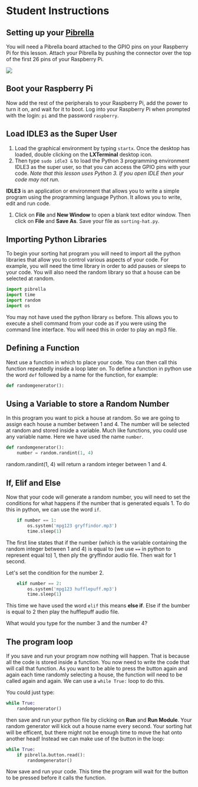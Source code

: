 # Student Instructions

## Setting up your [Pibrella](http://pibrella.com/#setup)

You will need a Pibrella board attached to the GPIO pins on your Raspberry Pi for this lesson. Attach your Pibrella by pushing the connector over the top of the first 26 pins of your Raspberry Pi.

![](http://pibrella.com/assets/assemble-3.jpg)


## Boot your Raspberry Pi

Now add the rest of the peripherals to your Raspberry Pi, add the power to turn it on, and wait for it to boot. Log into your Raspberry Pi when prompted with the login: `pi` and the password `raspberry`.

## Load IDLE3 as the Super User

1. Load the graphical environment by typing `startx`. Once the desktop has loaded, double clicking on the **LXTerminal** desktop icon. 
1. Then type `sudo idle3 &` to load the Python 3 programming environment IDLE3 as the super user, so that you can access the GPIO pins with your code.
  *Note that this lesson uses Python 3. If you open IDLE then your code may not run.*
  
  **IDLE3** is an application or environment that allows you to write a simple program using the programming language Python. It   allows you to write, edit and run code. 

1. Click on **File** and **New Window** to open a blank text editor window. Then click on **File** and **Save As**. Save your file as `sorting-hat.py`.

## Importing Python Libraries

To begin your sorting hat program you will need to import all the python libraries that allow you to control various aspects of your code. For example, you will need the time library in order to add pauses or sleeps to your code. You will also need the random library so that a house can be selected at random.

 ```python
 import pibrella
 import time
 import random
 import os
 ```
 
 You may not have used the python library `os` before. This allows you to execute a shell command from your code as if you were using the command line interface. You will need this in order to play an mp3 file.
 
## Defining a Function

Next use a function in which to place your code. You can then call this function repeatedly inside a loop later on. To define a function in python use the word `def` followed by a name for the function, for example:

```python
def randomgenerator():
```

## Using a Variable to store a Random Number

In this program you want to pick a house at random. So we are going to assign each house a number between 1 and 4. The number will be selected at random and stored inside a variable. Much like functions, you could use any variable name. Here we have used the name `number`. 

```python
def randomgenerator():
    number = random.randint(1, 4)
```
random.randint(1, 4) will return a random integer between 1 and 4. 

## If, Elif and Else

Now that your code will generate a random number, you will need to set the conditions for what happens if the number that is generated equals 1. To do this in python, we can use the word `if`.

```python
    if number == 1:
        os.system('mpg123 gryffindor.mp3')
        time.sleep(1)
```

The first line states that if the number (which is the variable containing the random integer between 1 and 4) is equal to (we use `==` in python to represent equal to) 1, then ply the gryffindor audio file. Then wait for 1 second.

Let's set the condition for the number 2.

```python
    elif number == 2:
        os.system('mpg123 hufflepuff.mp3')
        time.sleep(1)
```

This time we have used the word `elif` this means **else if**. Else if the bumber is equal to 2 then play the hufflepuff audio file. 

What would you type for the number 3 and the number 4?

## The program loop
If you save and run your program now nothing will happen. That is because all the code is stored inside a function. You now need to write the code that will call that function. As you want to be able to press the button again and again each time randomly selecting a house, the function will need to be called again and again. We can use a `while True:` loop to do this.

You could just type:

```python
while True:
    randomgenerator()
```
then save and run your python file by clicking on **Run** and **Run Module**. Your random generator will kick out a house name every second. Your sorting hat will be efficent, but there might not be enough time to move the hat onto another head! Instead we can make use of the button in the loop:

```python
while True:
    if pibrella.button.read():
        randomgenerator()
```
Now save and run your code. This time the program will wait for the button to be pressed before it calls the function. 

